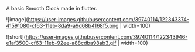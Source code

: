 A basic Smooth Clock made in flutter.

![image](https://user-images.githubusercontent.com/39740114/122343374-41591080-cf63-11eb-8da9-a9d68b4168f5.png | width=100)

![short](https://user-images.githubusercontent.com/39740114/122343946-e1af3500-cf63-11eb-92ee-a88cdba98ab3.gif | width=100)
